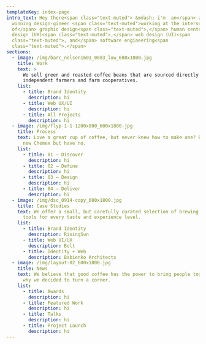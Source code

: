 ```yaml
---
templateKey: index-page
intro_text: Hey there<span class="text-muted"> &mdash; i'm  an</span> award
  winning design-gineer <span class="text-muted">working at the intersection
  of</span> graphic design<span class="text-muted">,</span> human centered
  design (UX)<span class="text-muted">,</span> web design (UI)<span
  class="text-muted">, and</span> software engineering<span
  class="text-muted">.</span>
sections:
  - image: /img/barc_nelson1601_0083_low_600x1800.jpg
    title: Work
    text: >
      We sell green and roasted coffee beans that are sourced directly from
      independent farmers and farm cooperatives.
    list:
      - title: Brand Identity
        description: hi
      - title: Web UX/UI
        description: hi
      - title: All Projects
        description: hi
  - image: /img/flyp-1-1-1200x800_600x1800.jpg
    title: Process
    text: Love a great cup of coffee, but never knew how to make one? Bought a fancy
      new Chemex but have no.
    list:
      - title: 01 — Discover
        description: hi
      - title: 02 — Define
        description: hi
      - title: 03 — Design
        description: hi
      - title: 04 — Deliver
        description: hi
  - image: /img/dsc_0914-copy_600x1800.jpg
    title: Case Studies
    text: We offer a small, but carefully curated selection of brewing gear and
      tools for every taste and experience level.
    list:
      - title: Brand Identity
        description: RisingSun
      - title: Web UI/UX
        description: Bolt
      - title: Identity + Web
        description: Babienko Architects
  - image: /img/layout-02_600x1800.jpg
    title: News
    text: We believe that good coffee has the power to bring people together. That’s
      why we decided to turn a corner.
    list:
      - title: Awards
        description: hi
      - title: Featured Work
        description: hi
      - title: Talks
        description: hi
      - title: Project Launch
        description: hi
---
```

